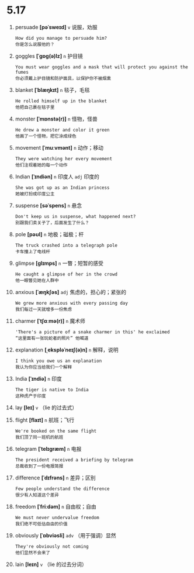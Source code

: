 # 5.17

1. persuade **[pəˈsweɪd]** `v` 说服，劝服

   ```
   How did you manage to persuade him?
   你是怎么说服他的？
   ```

2. goggles **[ˈɡɒɡ(ə)lz]** `n` 护目镜

   ```
   You must wear goggles and a mask that will protect you against the fumes
   你必须戴上护目镜和防护面具，以保护你不被烟熏
   ```

3. blanket **[ˈblæŋkɪt]** `n` 毯子，毛毯

   ```
   He rolled himself up in the blanket
   他把自己裹在毯子里
   ```

4. monster **[ˈmɒnstə(r)]** `n` 怪物，怪兽

   ```
   He drew a monster and color it green
   他画了一个怪物，把它涂成绿色
   ```

5. movement **[ˈmuːvmənt]** `n` 动作；移动

   ```
   They were watching her every movement
   他们注视着她的每一个动作
   ```

6. Indian **[ˈɪndiən]** `n` 印度人 `adj` 印度的

   ```
   She was got up as an Indian princess
   她被打扮成印度公主
   ```

7. suspense **[səˈspens]** `n` 悬念

   ```
   Don't keep us in suspense, what happened next?
   别跟我们卖关子了，后面发生了什么？
   ```

8. pole **[pəʊl]** `n` 地极；磁极；杆

   ```
   The truck crashed into a telegraph pole
   卡车撞上了电线杆
   ```

9. glimpse **[ɡlɪmps]** `n` 一瞥；短暂的感受

   ```
   He caught a glimpse of her in the crowd
   他一眼瞥见她在人群中
   ```

10. anxious **[ˈæŋkʃəs]** `adj` 焦虑的，担心的；紧张的

    ```
    We grew more anxious with every passing day
    我们每过一天就增多一份焦虑
    ```

11. charmer **[ˈtʃɑːmə(r)]** `n` 魔术师

    ```
    'There's a picture of a snake charmer in this' he exclaimed
    “这里面有一张玩蛇者的照片” 他喊道
    ```

12. explanation **[ˌekspləˈneɪʃ(ə)n]** `n` 解释，说明

    ```
    I think you owe us an explanation
    我认为你应当给我们一个解释
    ```

13. India **[ˈɪndiə]** `n` 印度

    ```
    The tiger is native to India
    这种虎产于印度
    ```

14. lay **[leɪ]** `v` （lie 的过去式）

15. flight **[flaɪt]** `n` 航班；飞行

    ```
    We're booked on the same flight
    我们顶了同一班机的航班
    ```

16. telegram **[ˈtelɪɡræm]** `n` 电报

    ```
    The president received a briefing by telegram
    总裁收到了一份电报简报
    ```

17. difference **[ˈdɪfrəns]** `n` 差异；区别

    ```
    Few people understand the difference
    很少有人知道这个差异
    ```

18. freedom **[ˈfriːdəm]** `n` 自由权；自由

    ```
    We must never undervalue freedom
    我们绝不可低估自由的价值
    ```

19. obviously **[ˈɒbviəsli]** `adv` （用于强调）显然

    ```
    They're obviously not coming
    他们显然不会来了
    ```

20. lain **[leɪn]** `v` （lie 的过去分词）
